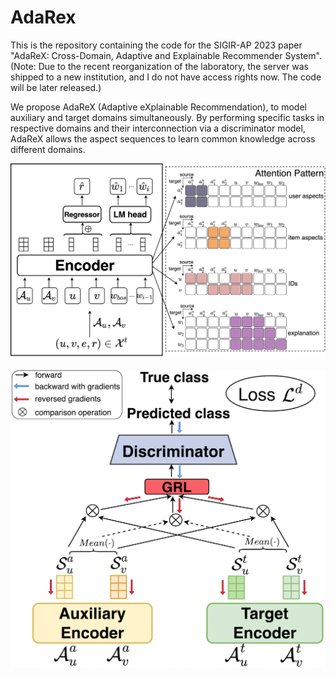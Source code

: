 # AdaRex
This is the repository containing the code for the SIGIR-AP 2023 paper "AdaReX: Cross-Domain, Adaptive and Explainable Recommender System". (Note: Due to the recent reorganization of the laboratory, the server was shipped to a new institution, and I do not have access rights now. The code will be later released.)

We propose AdaReX (Adaptive eXplainable Recommendation), to model auxiliary and target domains simultaneously. By performing specific tasks in respective domains and their interconnection via a discriminator model, AdaReX allows the aspect sequences to learn common knowledge across different domains.

![Description of Image](resource/AdaRex_loc.png)

![Description of Image](resource/AdaReX.png)


